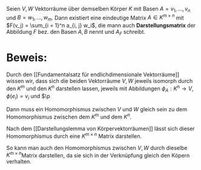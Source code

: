 Seien $V, W$ Vektorräume über demselben Körper $K$ mit Basen $A = v_1, …, v_n$ und $B = w_1, …, w_m$. Dann existiert eine eindeutige Matrix $A \in K^{m \times n}$ mit
$F(v_j) = \sum_{i = 1}^n a_{i, j} w_i$, die mann auch **Darstellungsmatrix** der Abbildung $F$ bez. den Basen $A, B$ nennt und $A_F$ schreibt.

# Beweis:
Durch den [[Fundamentalsatz für endlichdimensionale Vektorräume]] wissen wir, dass sich die beiden Vektorräume $V, W$ jeweils isomorph durch den $K^m$ und den $K^n$ darstellen lassen, jeweils mit Abbildungen $\phi_A : K^n  \rightarrow V, \phi(e_i) = v_i$ und $\p  

Dann muss ein Homomorphismus zwischen $V$ und $W$ gleich sein zu dem Homomorphismus zwischen dem $K^m$ und dem $K^n$.

Nach dem [[Darstellungslemma von Körpervektorräumen]] lässt sich dieser Homomorphismus durch eine $K^{m \times n}$ Matrix darstellen.

So kann man auch den Homomorphismus zwischen $V, W$ durch dieselbe $K^{m \times n}$Matrix darstellen, da sie sich in der Verknüpfung gleich den Köpern verhalten. 

